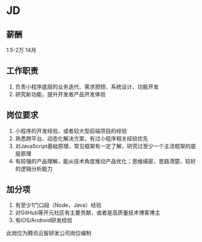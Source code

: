 # JD

## 薪酬

1.5-2万 14月

## 工作职责

1. 负责小程序底层的业务迭代、需求把控、系统设计、功能开发
2. 研究新功能，提升开发者产品开发体验

## 岗位要求

1. 小程序的开发经验，或者较大型前端项目的经验
2. 熟悉跨平台、动态化解决方案，有过小程序相关经验优先
3. 对JavaScript基础原理，常见框架有一定了解，研究过至少一个主流框架的底层原理
4. 有较强的产品理解，能从技术角度推动产品优化；思维缜密，思路清楚，较好的逻辑分析能力

## 加分项

1. 有至少1门口段（Node，Java）经验
2. 对GitHub等开元社区有主要贡献，或者是高质量技术博客博主
3. 有iOS/Android研发经验

此岗位为腾讯云智研发公司岗位编制
